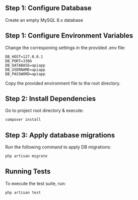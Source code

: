 ## Step 1: Configure Database
Create an empty MySQL 8.x database

## Step 1: Configure Environment Variables
Change the corresponing settings in the provided .env file:
```
DB_HOST=127.0.0.1
DB_PORT=3306
DB_DATABASE=apiapp
DB_USERNAME=apiapp
DB_PASSWORD=apiapp
```
Copy the provided environment file to the root directory.

## Step 2: Install Dependencies
Go to project root directory & execute:
```sh
composer install
```

## Step 3: Apply database migrations
Run the following command to apply DB migrations:
```sh
php artisan migrate
```

## Running Tests
To execute the test suite, run:
```sh
php artisan test
```
